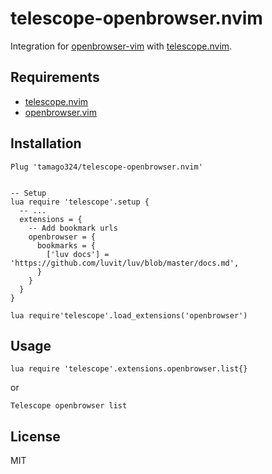 # telescope-openbrowser.nvim

Integration for [openbrowser-vim](https://github.com/tyru/open-browser.vim) with [telescope.nvim](https://github.com/nvim-telescope/telescope.nvim).

## Requirements

* [telescope.nvim](https://github.com/nvim-telescope/telescope.nvim)
* [openbrowser.vim](https://github.com/tyru/open-browser.vim)


## Installation

```
Plug 'tamago324/telescope-openbrowser.nvim'


-- Setup
lua require 'telescope'.setup {
  -- ...
  extensions = {
    -- Add bookmark urls
    openbrowser = {
      bookmarks = {
        ['luv docs'] = 'https://github.com/luvit/luv/blob/master/docs.md',
      }
    }
  }
}

lua require'telescope'.load_extensions('openbrowser')
```

## Usage

```
lua require 'telescope'.extensions.openbrowser.list{}
```

or

```
Telescope openbrowser list
```


## License

MIT

